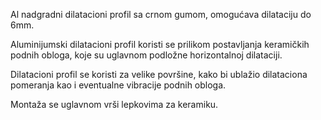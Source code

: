 Al nadgradni dilatacioni profil sa crnom gumom, omogućava dilataciju do 6mm.

Aluminijumski dilatacioni profil koristi se prilikom postavljanja keramičkih podnih obloga, koje su uglavnom podložne horizontalnoj dilataciji.

Dilatacioni profil se koristi za velike površine, kako bi ublažio dilataciona pomeranja kao i eventualne vibracije podnih obloga.

Montaža se uglavnom vrši lepkovima za keramiku.